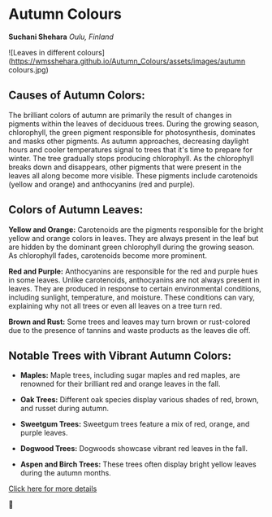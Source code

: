 # Autumn Colours
**Suchani Shehara**
*Oulu, Finland*

![Leaves in different colours](https://wmsshehara.github.io/Autumn_Colours/assets/images/autumn colours.jpg)

## Causes of Autumn Colors:

The brilliant colors of autumn are primarily the result of changes in pigments within the leaves of deciduous trees. During the growing season, chlorophyll, the green pigment responsible for photosynthesis, dominates and masks other pigments.
As autumn approaches, decreasing daylight hours and cooler temperatures signal to trees that it's time to prepare for winter. The tree gradually stops producing chlorophyll.
As the chlorophyll breaks down and disappears, other pigments that were present in the leaves all along become more visible. These pigments include carotenoids (yellow and orange) and anthocyanins (red and purple).

## Colors of Autumn Leaves:

**Yellow and Orange:** Carotenoids are the pigments responsible for the bright yellow and orange colors in leaves. They are always present in the leaf but are hidden by the dominant green chlorophyll during the growing season. As chlorophyll fades, carotenoids become more prominent.

**Red and Purple:** Anthocyanins are responsible for the red and purple hues in some leaves. Unlike carotenoids, anthocyanins are not always present in leaves. They are produced in response to certain environmental conditions, including sunlight, temperature, and moisture. These conditions can vary, explaining why not all trees or even all leaves on a tree turn red.

**Brown and Rust:** Some trees and leaves may turn brown or rust-colored due to the presence of tannins and waste products as the leaves die off.

## Notable Trees with Vibrant Autumn Colors:

- **Maples:** Maple trees, including sugar maples and red maples, are renowned for their brilliant red and orange leaves in the fall.
* **Oak Trees:** Different oak species display various shades of red, brown, and russet during autumn.
+ **Sweetgum Trees:** Sweetgum trees feature a mix of red, orange, and purple leaves.
- **Dogwood Trees:** Dogwoods showcase vibrant red leaves in the fall.
* **Aspen and Birch Trees:** These trees often display bright yellow leaves during the autumn months.


[Click here for more details](https://wowsciencefacts.com/science/science-autumn-colors/)

:maple_leaf: 